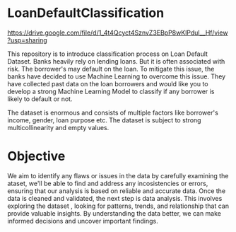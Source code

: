 # LoanDefaultClassification
https://drive.google.com/file/d/1_4t4Qcyct4SznvZ3EBpP8wKlPdul__Hf/view?usp=sharing


This repository is to introduce classification process on Loan Default Dataset. Banks heavily rely on lending loans. But it is often associated with risk. The borrower's may default on the loan. To mitigate this issue, the banks have decided to use Machine Learning to overcome this issue. They have collected past data on the loan borrowers and would like you to develop a strong Machine Learning Model to classify if any borrower is likely to default or not. 

The dataset is enormous and consists of multiple factors like borrower's income, gender, loan purpose etc. The dataset is subject to strong multicollinearity and empty values. 

# Objective

We aim to identify any flaws or issues in the data by carefully examining the ataset, we'll be able to find and address any incosistencies or errors, ensuring that our analysis is based on reliable and accurate data. Once the data is cleaned and validated, the next step is data analysis. This involves exploring the dataset , looking for patterns, trends, and relationship that can provide valuable insights. By understanding the data better, we can make informed decisions and uncover important findings. 

